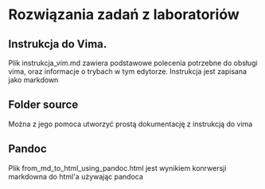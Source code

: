 # Rozwiązania zadań z laboratoriów

## Instrukcja do Vima.
Plik instrukcja_vim.md zawiera podstawowe polecenia potrzebne do obsługi vima, oraz informacje o trybach w tym edytorze.
Instrukcja jest zapisana jako markdown

## Folder source
Można z jego pomoca utworzyć prostą dokumentację z instrukcją do vima

## Pandoc
Plik from_md_to_html_using_pandoc.html jest wynikiem konrwersji markdowna do html'a używając pandoca
